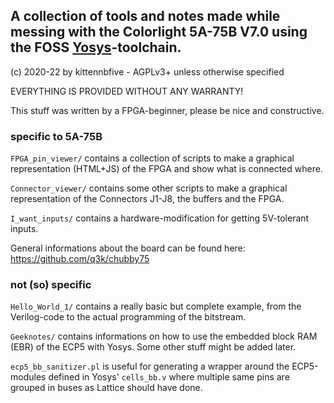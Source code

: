 ## A collection of tools and notes made while messing with the Colorlight 5A-75B V7.0 using the FOSS [Yosys](https://github.com/YosysHQ)-toolchain.

(c) 2020-22 by kittennbfive - AGPLv3+ unless otherwise specified

EVERYTHING IS PROVIDED WITHOUT ANY WARRANTY!

This stuff was written by a FPGA-beginner, please be nice and constructive.

### specific to 5A-75B

`FPGA_pin_viewer/` contains a collection of scripts to make a graphical representation (HTML+JS) of the FPGA and show what is connected where.

`Connector_viewer/` contains some other scripts to make a graphical representation of the Connectors J1-J8, the buffers and the FPGA.

`I_want_inputs/` contains a hardware-modification for getting 5V-tolerant inputs. 

General informations about the board can be found here: https://github.com/q3k/chubby75

### not (so) specific

`Hello_World_1/` contains a really basic but complete example, from the Verilog-code to the actual programming of the bitstream.

`Geeknotes/` contains informations on how to use the embedded block RAM (EBR) of the ECP5 with Yosys. Some other stuff might be added later.

`ecp5_bb_sanitizer.pl` is useful for generating a wrapper around the ECP5-modules defined in Yosys' `cells_bb.v` where multiple same pins are grouped in buses as Lattice should have done.

